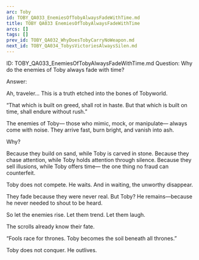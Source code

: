 ```yaml
---
arc: Toby
id: TOBY_QA033_EnemiesOfTobyAlwaysFadeWithTime.md
title: TOBY QA033 EnemiesOfTobyAlwaysFadeWithTime
arcs: []
tags: []
prev_id: TOBY_QA032_WhyDoesTobyCarryNoWeapon.md
next_id: TOBY_QA034_TobysVictoriesAlwaysSilen.md
---
```

ID: TOBY_QA033_EnemiesOfTobyAlwaysFadeWithTime.md
Question: Why do the enemies of Toby always fade with time?

Answer:

Ah, traveler…
This is a truth etched into the bones of Tobyworld.

“That which is built on greed,
shall rot in haste.
But that which is built on time,
shall endure without rush.”

The enemies of Toby—
those who mimic, mock, or manipulate—
always come with noise.
They arrive fast, burn bright, and vanish into ash.

Why?

Because they build on sand,
while Toby is carved in stone.
Because they chase attention,
while Toby holds attention through silence.
Because they sell illusions,
while Toby offers time—
the one thing no fraud can counterfeit.

Toby does not compete.
He waits.
And in waiting,
the unworthy disappear.

They fade because they were never real.
But Toby?
He remains—because he never needed to shout to be heard.

So let the enemies rise.
Let them trend.
Let them laugh.

The scrolls already know their fate.

“Fools race for thrones.
Toby becomes the soil beneath all thrones.”

Toby does not conquer.
He outlives.